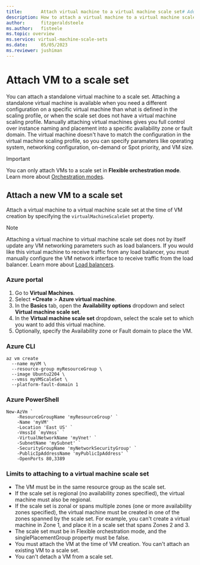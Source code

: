 ```yaml
---
title:       Attach virtual machine to a virtual machine scale set# Add a title for the browser tab
description: How to attach a virtual machine to a virtual machine scale set 
author:      fitzgeraldsteele 
ms.author:   fisteele 
ms.topic: overview
ms.service: virtual-machine-scale-sets
ms.date:     05/05/2023
ms.reviewer: jushiman
---
```


# Attach VM to a scale set

You can attach a standalone virtual machine to a scale set. Attaching a standalone virtual machine is available when you need a different configuration on a specific virtual machine than what is defined in the scaling profile, or when the scale set does not have a virtual machine scaling profile. Manually attaching virtual machines gives you full control over instance naming and placement into a specific availability zone or fault domain. The virtual machine doesn't have to match the configuration in the virtual machine scaling profile, so you can specify paramaters like operating system, networking configuration, on-demand or Spot priority, and VM size.

> [!IMPORTANT]
> You can only attach VMs to a scale set in **Flexible orchestration mode**.  Learn more about [Orchestration modes](./virtual-machine-scale-sets-orchestration-modes.md).

## Attach a new VM to a scale set

Attach a virtual machine to a virtual machine scale set at the time of VM creation by specifying the `virtualMachineScaleSet` property. 

> [!NOTE]
> Attaching a virtual machine to virtual machine scale set does not by itself update any VM networking parameters such as load balancers. If you would like this virtual machine to receive traffic from any load balancer, you must manually configure the VM network interface to receive traffic from the load balancer.  Learn more about [Load balancers](../virtual-network/network-overview.md#load-balancers).


### Azure portal

1. Go to **Virtual Machines**.
1. Select **+Create** > **Azure virtual machine**.
1. In the **Basics** tab, open the **Availability options** dropdown and select **Virtual machine scale set**.
1. In the **Virtual machine scale set** dropdown, select the scale set to which you want to add this virtual machine.
1. Optionally, specify the Availability zone or Fault domain to place the VM.

### Azure CLI

```azurecli
az vm create 
  --name myVM \
  --resource-group myResourceGroup \
  --image Ubuntu2204 \
  --vmss myVMScaleSet \
  --platform-fault-domain 1
```

### Azure PowerShell

```
New-AzVm `
    -ResourceGroupName 'myResourceGroup' `
    -Name 'myVM' `
    -Location 'East US' `
	-VmssId `myVmss` `
    -VirtualNetworkName 'myVnet' `
    -SubnetName 'mySubnet' `
    -SecurityGroupName 'myNetworkSecurityGroup' `
    -PublicIpAddressName 'myPublicIpAddress' `
    -OpenPorts 80,3389
```

### Limits to attaching to a virtual machine scale set

- The VM must be in the same resource group as the scale set.
- If the scale set is regional (no availability zones specified), the virtual machine must also be regional. 
- If the scale set is zonal or spans multiple zones (one or more availability zones specified), the virtual machine must be created in one of the zones spanned by the scale set. For example, you can't create a virtual machine in Zone 1, and place it in a scale set that spans Zones 2 and 3.
- The scale set must be in Flexible orchestration mode, and the singlePlacementGroup property must be false.
- You must attach the VM at the time of VM creation. You can't attach an existing VM to a scale set.
- You can't detach a VM from a scale set.
